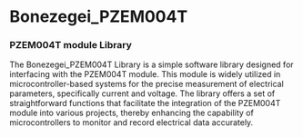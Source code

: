 # Bonezegei_PZEM004T
### PZEM004T module Library

The Bonezegei_PZEM004T Library is a simple software library designed for interfacing with the PZEM004T module. This module is widely utilized in microcontroller-based systems for the precise measurement of electrical parameters, specifically current and voltage. The library offers a set of straightforward functions that facilitate the integration of the PZEM004T module into various projects, thereby enhancing the capability of microcontrollers to monitor and record electrical data accurately.
